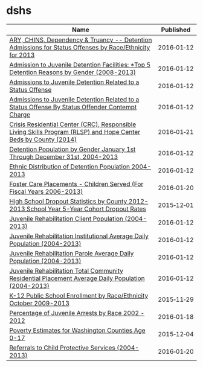 # dshs

Name | Published
---- | ---------
[ARY, CHINS, Dependency & Truancy -- Detention Admissions for Status Offenses by Race/Ethnicity for 2013](../datasets/mg62-47yg.md) | 2016&#x2011;01&#x2011;12
[Admission to Juvenile Detention Facilities: *Top 5 Detention Reasons by Gender (2008-2013)](../datasets/uw42-vx79.md) | 2016&#x2011;01&#x2011;12
[Admissions to Juvenile Detention Related to a Status Offense](../datasets/qsd2-yxis.md) | 2016&#x2011;01&#x2011;12
[Admissions to Juvenile Detention Related to a Status Offense By Status Offender Contempt Charge](../datasets/w3vm-igsk.md) | 2016&#x2011;01&#x2011;12
[Crisis Residential Center (CRC), Responsible Living Skills Program (RLSP) and Hope Center Beds by County (2014)](../datasets/c6fd-kz2a.md) | 2016&#x2011;01&#x2011;21
[Detention Population by Gender January 1st Through December 31st, 2004-2013](../datasets/w6iz-gh8j.md) | 2016&#x2011;01&#x2011;12
[Ethnic Distribution of Detention Population 2004-2013](../datasets/wbvx-tpep.md) | 2016&#x2011;01&#x2011;12
[Foster Care Placements - Children Served (For Fiscal Years 2006-2013)](../datasets/xmxa-2sr6.md) | 2016&#x2011;01&#x2011;20
[High School Dropout Statistics by County 2012-2013 School Year 5-Year Cohort Dropout Rates](../datasets/wxek-dsag.md) | 2015&#x2011;12&#x2011;01
[Juvenile Rehabilitation Client Population (2004-2013)](../datasets/e8vf-ithp.md) | 2016&#x2011;01&#x2011;12
[Juvenile Rehabilitation Institutional Average Daily Population (2004-2013)](../datasets/8uf6-48me.md) | 2016&#x2011;01&#x2011;12
[Juvenile Rehabilitation Parole Average Daily Population (2004-2013)](../datasets/7vbx-4zb3.md) | 2016&#x2011;01&#x2011;12
[Juvenile Rehabilitation Total Community Residential Placement Average Daily Population (2004-2013)](../datasets/2c9r-85q7.md) | 2016&#x2011;01&#x2011;12
[K-12 Public School Enrollment by Race/Ethnicity October 2009-2013](../datasets/dw5v-bykq.md) | 2015&#x2011;11&#x2011;29
[Percentage of Juvenile Arrests by Race 2002 - 2012](../datasets/dpeg-hp5b.md) | 2016&#x2011;01&#x2011;18
[Poverty Estimates for Washington Counties Age 0-17](../datasets/d9f5-fgsr.md) | 2015&#x2011;12&#x2011;04
[Referrals to Child Protective Services (2004-2013)](../datasets/snj2-p7np.md) | 2016&#x2011;01&#x2011;20

